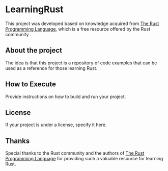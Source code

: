 # LearningRust

This project was developed based on knowledge acquired from [The Rust Programming Language](https://doc.rust-lang.org/book/title-page.html), which is a free resource offered by the Rust community .

## About the project

The idea is that this project is a repository of code examples that can be used as a reference for those learning Rust.

## How to Execute

Provide instructions on how to build and run your project.

## License

If your project is under a license, specify it here.

## Thanks

Special thanks to the Rust community and the authors of [The Rust Programming Language](https://doc.rust-lang.org/book/title-page.html) for providing such a valuable resource for learning Rust.